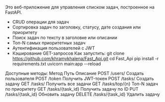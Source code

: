 Это веб-приложение для управления списком задач, построенное на FastAPI.
- CRUD операции для задач
- Сортировка задач по заголовку, статусу, дате создания или приоритету
- Поиск задач по тексту в заголовке или описании
- Топ-N самых приоритетных задач
- Аутентификация пользователей с JWT
- Кэширование GET-запросов
Как запустить:
git clone https://github.com/khramykhalena/Fast_Api.git
cd Fast_Api
pip install -r requirements.txt
uvicorn main:app --reload

Доступные методы:
Метод	Путь	Описание
POST	/users/	Создать пользователя
POST	/token	Получить JWT-токен
POST	/tasks/	Создать задачу
GET	/tasks/	Получить все задачи
GET	/tasks/top/{n}	Топ-N задач по приоритету
GET	/tasks/{task_id}	Получить задачу по ID
PUT	/tasks/{task_id}	Обновить задачу
DELETE	/tasks/{task_id}	Удалить задачу
